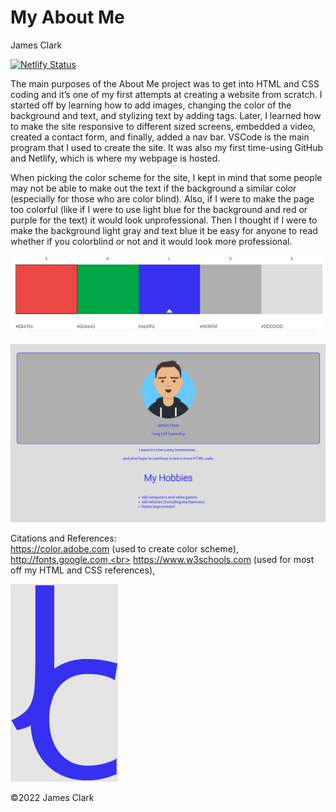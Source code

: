 # My About Me

James Clark

[![Netlify Status](https://api.netlify.com/api/v1/badges/ca3cc302-efff-4934-a9c1-13012576e6fc/deploy-status)](https://app.netlify.com/sites/about-me-jclark01/deploys) 

The main purposes of the About Me project was to get into HTML and CSS coding and it’s one of my first attempts at creating a website from scratch. I started off by learning how to add images, changing the color of the background and text, and stylizing text by adding tags. Later, I learned how to make the site responsive to different sized screens, embedded a video, created a contact form, and finally, added a nav bar. VSCode is the main program that I used to create the site. It was also my first time-using GitHub and Netlify, which is where my webpage is hosted.

When picking the color scheme for the site, I kept in mind that some people may not be able to make out the text if the background a similar color (especially for those who are color blind). Also, if I were to make the page too colorful (like if I were to use light blue for the background and red or purple for the text) it would look unprofessional. Then I thought if I were to make the background light gray and text blue it be easy for anyone to read whether if you colorblind or not and it would look more professional.

![Color Schume used for webpage](img/color-scheme.jpg)

![Webpage with color scheme](img/page-with-color-scheme.jpg)

Citations and References:<br>
https://color.adobe.com (used to create color scheme),<br> 
http://fonts.google.com,<br>
https://www.w3schools.com (used for most off my HTML and CSS references), 

![Logo](img/jc-logo.svg)

©2022 James Clark